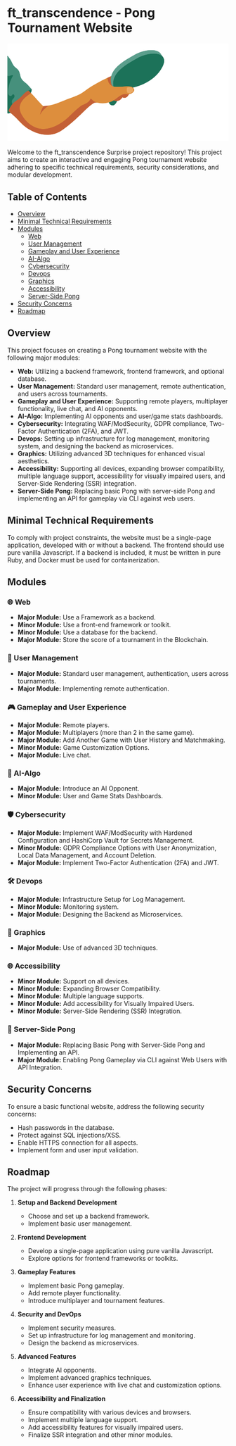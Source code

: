 # ft_transcendence - Pong Tournament Website

![alt text](front-end/assets/pong.png "Title")

Welcome to the ft_transcendence Surprise project repository! This project aims to create an interactive and engaging Pong tournament website adhering to specific technical requirements, security considerations, and modular development.

## Table of Contents

- [Overview](#overview)
- [Minimal Technical Requirements](#minimal-technical-requirements)
- [Modules](#modules)
  - [Web](#web)
  - [User Management](#user-management)
  - [Gameplay and User Experience](#gameplay-and-user-experience)
  - [AI-Algo](#ai-algo)
  - [Cybersecurity](#cybersecurity)
  - [Devops](#devops)
  - [Graphics](#graphics)
  - [Accessibility](#accessibility)
  - [Server-Side Pong](#server-side-pong)
- [Security Concerns](#security-concerns)
- [Roadmap](#roadmap)

## Overview

This project focuses on creating a Pong tournament website with the following major modules:

- **Web:** Utilizing a backend framework, frontend framework, and optional database.
- **User Management:** Standard user management, remote authentication, and users across tournaments.
- **Gameplay and User Experience:** Supporting remote players, multiplayer functionality, live chat, and AI opponents.
- **AI-Algo:** Implementing AI opponents and user/game stats dashboards.
- **Cybersecurity:** Integrating WAF/ModSecurity, GDPR compliance, Two-Factor Authentication (2FA), and JWT.
- **Devops:** Setting up infrastructure for log management, monitoring system, and designing the backend as microservices.
- **Graphics:** Utilizing advanced 3D techniques for enhanced visual aesthetics.
- **Accessibility:** Supporting all devices, expanding browser compatibility, multiple language support, accessibility for visually impaired users, and Server-Side Rendering (SSR) integration.
- **Server-Side Pong:** Replacing basic Pong with server-side Pong and implementing an API for gameplay via CLI against web users.

## Minimal Technical Requirements

To comply with project constraints, the website must be a single-page application, developed with or without a backend. The frontend should use pure vanilla Javascript. If a backend is included, it must be written in pure Ruby, and Docker must be used for containerization.

## Modules

### 🌐 Web

- **Major Module:** Use a Framework as a backend.
- **Minor Module:** Use a front-end framework or toolkit.
- **Minor Module:** Use a database for the backend.
- **Major Module:** Store the score of a tournament in the Blockchain.

### 👥 User Management

- **Major Module:** Standard user management, authentication, users across tournaments.
- **Major Module:** Implementing remote authentication.

### 🎮 Gameplay and User Experience

- **Major Module:** Remote players.
- **Major Module:** Multiplayers (more than 2 in the same game).
- **Major Module:** Add Another Game with User History and Matchmaking.
- **Minor Module:** Game Customization Options.
- **Major Module:** Live chat.

### 🧠 AI-Algo

- **Major Module:** Introduce an AI Opponent.
- **Minor Module:** User and Game Stats Dashboards.

### 🛡️ Cybersecurity

- **Major Module:** Implement WAF/ModSecurity with Hardened Configuration and HashiCorp Vault for Secrets Management.
- **Minor Module:** GDPR Compliance Options with User Anonymization, Local Data Management, and Account Deletion.
- **Major Module:** Implement Two-Factor Authentication (2FA) and JWT.

### 🛠️ Devops

- **Major Module:** Infrastructure Setup for Log Management.
- **Minor Module:** Monitoring system.
- **Major Module:** Designing the Backend as Microservices.

### 🎨 Graphics

- **Major Module:** Use of advanced 3D techniques.

### 🌐 Accessibility

- **Minor Module:** Support on all devices.
- **Minor Module:** Expanding Browser Compatibility.
- **Minor Module:** Multiple language supports.
- **Minor Module:** Add accessibility for Visually Impaired Users.
- **Minor Module:** Server-Side Rendering (SSR) Integration.

### 🏓 Server-Side Pong

- **Major Module:** Replacing Basic Pong with Server-Side Pong and Implementing an API.
- **Major Module:** Enabling Pong Gameplay via CLI against Web Users with API Integration.

## Security Concerns

To ensure a basic functional website, address the following security concerns:

- Hash passwords in the database.
- Protect against SQL injections/XSS.
- Enable HTTPS connection for all aspects.
- Implement form and user input validation.

## Roadmap

The project will progress through the following phases:

1. **Setup and Backend Development**
   - Choose and set up a backend framework.
   - Implement basic user management.

2. **Frontend Development**
   - Develop a single-page application using pure vanilla Javascript.
   - Explore options for frontend frameworks or toolkits.

3. **Gameplay Features**
   - Implement basic Pong gameplay.
   - Add remote player functionality.
   - Introduce multiplayer and tournament features.

4. **Security and DevOps**
   - Implement security measures.
   - Set up infrastructure for log management and monitoring.
   - Design the backend as microservices.

5. **Advanced Features**
   - Integrate AI opponents.
   - Implement advanced graphics techniques.
   - Enhance user experience with live chat and customization options.

6. **Accessibility and Finalization**
   - Ensure compatibility with various devices and browsers.
   - Implement multiple language support.
   - Add accessibility features for visually impaired users.
   - Finalize SSR integration and other minor modules.
